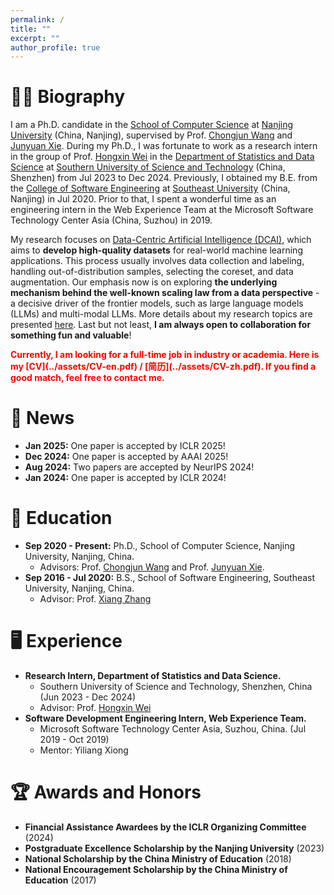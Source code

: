```yaml
---
permalink: /
title: ""
excerpt: ""
author_profile: true
---
```


# 🧑‍🔬 Biography
I am a Ph.D. candidate in the [School of Computer Science](https://cs.nju.edu.cn/main.htm) at [Nanjing University](https://www.nju.edu.cn/) (China, Nanjing), supervised by Prof. [Chongjun Wang](https://cs.nju.edu.cn/58/06/c2639a153606/pagem.htm) and [Junyuan Xie](https://cs.nju.edu.cn/58/21/c2639a153633/pagem.htm).
During my Ph.D., I was fortunate to work as a research intern in the group of Prof. [Hongxin Wei](https://hongxin001.github.io/) in the [Department of Statistics and Data Science](https://stat-ds.sustech.edu.cn/) at [Southern University of Science and Technology](https://www.sustech.edu.cn/) (China, Shenzhen) from Jul 2023 to Dec 2024.
Previously, I obtained my B.E. from the [College of Software Engineering](https://cse.seu.edu.cn/) at [Southeast University](https://www.seu.edu.cn/) (China, Nanjing) in Jul 2020.
Prior to that, I spent a wonderful time as an engineering intern in the Web Experience Team at the Microsoft Software Technology Center Asia (China, Suzhou) in 2019.

My research focuses on  [Data-Centric Artificial Intelligence (DCAI)](https://dcai.csail.mit.edu/), which aims to **develop high-quality datasets** for real-world machine learning applications.
This process usually involves data collection and labeling, handling out-of-distribution samples, selecting the coreset, and data augmentation.
Our emphasis now is on exploring **the underlying mechanism behind the well-known scaling law from a data perspective** - a decisive driver of the frontier models, such as large language models (LLMs) and multi-modal LLMs.
More details about my research topics are presented [here](https://lygjwy.github.io/research).
Last but not least, **I am always open to collaboration for something fun and valuable**!

<strong style="color:red;">
Currently, I am looking for a full-time job in industry or academia. Here is my [CV](../assets/CV-en.pdf) / [简历](../assets/CV-zh.pdf). If you find a good match, feel free to contact me.
</strong>

# 📢 News
- **Jan 2025:** One paper is accepted by ICLR 2025! <br>
- **Dec 2024:** One paper is accepted by AAAI 2025! <br>
- **Aug 2024:** Two papers are accepted by NeurIPS 2024! <br>
- **Jan 2024:** One paper is accepted by ICLR 2024! <br>

# 📖 Education
- **Sep 2020 - Present:** Ph.D., School of Computer Science, Nanjing University, Nanjing, China.
  - Advisors: Prof. [Chongjun Wang](https://cs.nju.edu.cn/58/06/c2639a153606/pagem.htm) and Prof. [Junyuan Xie](https://cs.nju.edu.cn/58/21/c2639a153633/pagem.htm).
- **Sep 2016 - Jul 2020:** B.S., School of Software Engineering, Southeast University, Nanjing, China.
  - Advisor: Prof. [Xiang Zhang](https://cs.seu.edu.cn/xzhang/main.htm)
 
# 🖥️ Experience
- **Research Intern, Department of Statistics and Data Science.**
  - Southern University of Science and Technology, Shenzhen, China (Jun 2023 - Dec 2024)
  - Advisor: Prof. [Hongxin Wei](https://hongxin001.github.io/)
- **Software Development Engineering Intern, Web Experience Team.**
  - Microsoft Software Technology Center Asia, Suzhou, China. (Jul 2019 - Oct 2019)
  - Mentor: Yiliang Xiong

# 🏆 Awards and Honors
- **Financial Assistance Awardees by the ICLR Organizing Committee** (2024)
- **Postgraduate Excellence Scholarship by the Nanjing University** (2023)
- **National Scholarship by the China Ministry of Education** (2018)
- **National Encouragement Scholarship by the China Ministry of Education** (2017)
